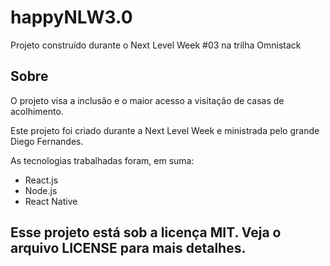 # happyNLW3.0
 Projeto construído durante o Next Level Week #03 na trilha Omnistack
 
## Sobre
O projeto visa a inclusão e o maior acesso a visitação de casas de acolhimento.
 
Este projeto foi criado durante a Next Level Week e ministrada pelo grande Diego Fernandes.

 As tecnologias trabalhadas foram, em suma:
 
 - React.js
 - Node.js
 - React Native
 
 ## Esse projeto está sob a licença MIT. Veja o arquivo LICENSE para mais detalhes.
